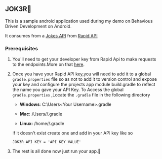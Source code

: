 ## JOK3R🤡

This is a sample android application used during my demo on Behavious Driven Development on Android.

It consumes from a [Jokes API](https://rapidapi.com/Sv443/api/jokeapi) from [Rapid API](https://rapidapi.com)

### Prerequisites

1. You'll need to get your developer key from Rapid Api to make requests to the endpoints.More on that [here](https://docs.rapidapi.com/docs/keys).
2.  Once you have your Rapid API key,you will need to add it to a global ```gradle.properties``` file so as not to add it to
 version control and expose your key and configure the projects app module build.gradle to reflect the name you gave your
 API Key.
 To Access the global ```gradle.properties``` ,Locate the `.gradle` file in the following directory
    
    - <b>Windows</b>: C:\Users\<Your Username>\.gradle

    - <b>Mac:</b> /Users/<Your Username>/.gradle   
     
    - <b>Linux:</b> /home/<Your Username>/.gradle 
 
    If it doesn't exist create one and add in your API key like so
 
     ```properties
    JOK3R_API_KEY = 'API_KEY_VALUE'
    ```
 
3. The rest is all done now just run your app.👻